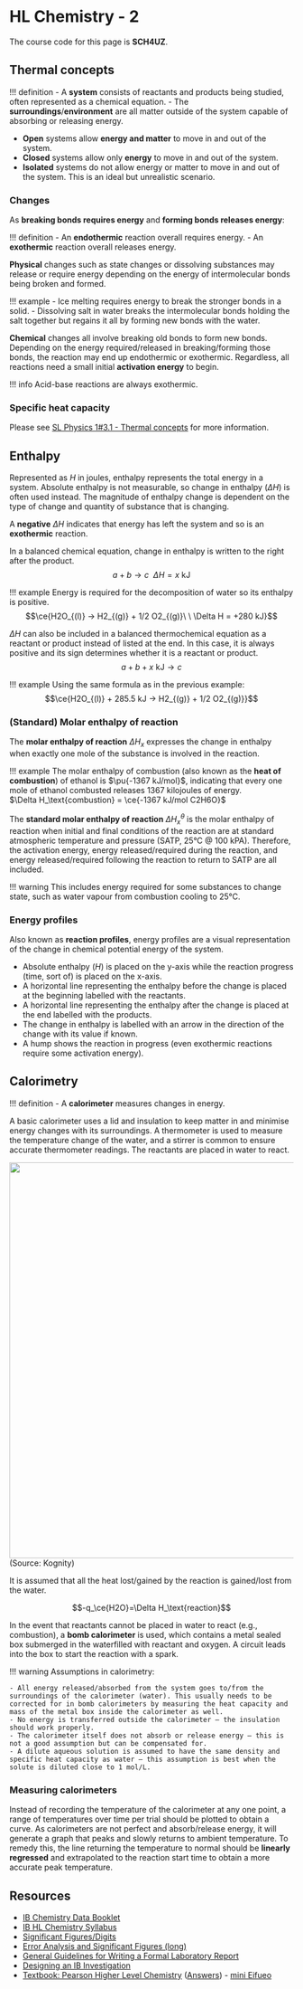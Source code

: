 # HL Chemistry - 2

The course code for this page is **SCH4UZ**.

## Thermal concepts

!!! definition
    - A **system** consists of reactants and products being studied, often represented as a chemical equation.
    - The **surroundings**/**environment** are all matter outside of the system capable of absorbing or releasing energy.

 - **Open** systems allow **energy and matter** to move in and out of the system.
 - **Closed** systems allow only **energy** to move in and out of the system.
 - **Isolated** systems do not allow energy or matter to move in and out of the system. This is an ideal but unrealistic scenario.

### Changes

As **breaking bonds requires energy** and **forming bonds releases energy**:

!!! definition
    - An **endothermic** reaction overall requires energy.
    - An **exothermic** reaction overall releases energy.

**Physical** changes such as state changes or dissolving substances may release or require energy depending on the energy of intermolecular bonds being broken and formed.

!!! example
    - Ice melting requires energy to break the stronger bonds in a solid.
    - Dissolving salt in water breaks the intermolecular bonds holding the salt together but regains it all by forming new bonds with the water.

**Chemical** changes all involve breaking old bonds to form new bonds. Depending on the energy required/released in breaking/forming those bonds, the reaction may end up endothermic or exothermic. Regardless, all reactions need a small initial **activation energy** to begin.

!!! info
    Acid-base reactions are always exothermic.

### Specific heat capacity

Please see [SL Physics 1#3.1 - Thermal concepts](/sph3u7/#31-thermal-concepts) for more information.

## Enthalpy

Represented as $H$ in joules, enthalpy represents the total energy in a system. Absolute enthalpy is not measurable, so change in enthalpy ($\Delta H$) is often used instead. The magnitude of enthalpy change is dependent on the type of change and quantity of substance that is changing.

A **negative** $\Delta H$ indicates that energy has left the system and so is an **exothermic** reaction.

In a balanced chemical equation, change in enthalpy is written to the right after the product.
$$
a + b \to c\ \ \Delta H = x\text{ kJ}
$$

!!! example
    Energy is required for the decomposition of water so its enthalpy is positive.
    $$\ce{H2O_{(l)} -> H2_{(g)} + 1/2 O2_{(g)}\ \ \Delta H = +280 kJ}$$

$\Delta H$ can also be included in a balanced thermochemical equation as a reactant or product instead of listed at the end. In this case, it is always positive and its sign determines whether it is a reactant or product.
$$
a + b + x\text{ kJ} \to c
$$

!!! example
    Using the same formula as in the previous example:
    $$\ce{H2O_{(l)} + 285.5 kJ -> H2_{(g)} + 1/2 O2_{(g)}}$$

### (Standard) Molar enthalpy of reaction

The **molar enthalpy of reaction** $\Delta H_x$ expresses the change in enthalpy when exactly one mole of the substance is involved in the reaction.

!!! example
    The molar enthalpy of combustion (also known as the **heat of combustion**) of ethanol is $\pu{-1367 kJ/mol}$, indicating that every one mole of ethanol combusted releases 1367 kilojoules of energy.  
    $\Delta H_\text{combustion} = \ce{-1367 kJ/mol C2H6O}$

The **standard molar enthalpy of reaction** $\Delta H^\theta_x$ is the molar enthalpy of reaction when initial and final conditions of the reaction are at standard atmospheric temperature and pressure (SATP, 25°C @ 100 kPA). Therefore, the activation energy, energy released/required during the reaction, and energy released/required following the reaction to return to SATP are all included.

!!! warning
    This includes energy required for some substances to change state, such as water vapour from combustion cooling to 25°C.

### Energy profiles

Also known as **reaction profiles**, energy profiles are a visual representation of the change in chemical potential energy of the system.

 - Absolute enthalpy ($H$) is placed on the y-axis while the reaction progress (time, sort of) is placed on the x-axis.
 - A horizontal line representing the enthalpy before the change is placed at the beginning labelled with the reactants.
 - A horizontal line representing the enthalpy after the change is placed at the end labelled with the products.
 - The change in enthalpy is labelled with an arrow in the direction of the change with its value if known.
 - A hump shows the reaction in progress (even exothermic reactions require some activation energy).

## Calorimetry

!!! definition
    - A **calorimeter** measures changes in energy.

A basic calorimeter uses a lid and insulation to keep matter in and minimise energy changes with its surroundings. A thermometer is used to measure the temperature change of the water, and a stirrer is common to ensure accurate thermometer readings. The reactants are placed in water to react.

<img src="/resources/images/basic-calorimeter.png" width=700>(Source: Kognity)</img>

It is assumed that all the heat lost/gained by the reaction is gained/lost from the water.

$$-q_\ce{H2O}=\Delta H_\text{reaction}$$

In the event that reactants cannot be placed in water to react (e.g., combustion), a **bomb calorimeter** is used, which contains a metal sealed box submerged in the waterfilled with reactant and oxygen. A circuit leads into the box to start the reaction with a spark.

!!! warning
    Assumptions in calorimetry:
    
    - All energy released/absorbed from the system goes to/from the surroundings of the calorimeter (water). This usually needs to be corrected for in bomb calorimeters by measuring the heat capacity and mass of the metal box inside the calorimeter as well.
    - No energy is transferred outside the calorimeter — the insulation should work properly.
    - The calorimeter itself does not absorb or release energy — this is not a good assumption but can be compensated for.
    - A dilute aqueous solution is assumed to have the same density and specific heat capacity as water — this assumption is best when the solute is diluted close to 1 mol/L.

### Measuring calorimeters

Instead of recording the temperature of the calorimeter at any one point, a range of temperatures over time per trial should be plotted to obtain a curve. As calorimeters are not perfect and absorb/release energy, it will generate a graph that peaks and slowly returns to ambient temperature. To remedy this, the line returning the temperature to normal should be **linearly regressed** and extrapolated to the reaction start time to obtain a more accurate peak temperature.

## Resources

 - [IB Chemistry Data Booklet](/resources/g11/ib-chemistry-data-booklet.pdf)
 - [IB HL Chemistry Syllabus](/resources/g11/ib-chemistry-syllabus.pdf)
 - [Significant Figures/Digits](/resources/g11/chemistry-sig-figs.pdf)
 - [Error Analysis and Significant Figures (long)](/resources/g11/error-analysis-sig-figs.pdf)
 - [General Guidelines for Writing a Formal Laboratory Report](/resources/g11/lab-report-guidelines.pdf)
 - [Designing an IB Investigation](/resources/g11/designing-investigation.pdf)
 - [Textbook: Pearson Higher Level Chemistry](/resources/g12/textbook-hl-chem.pdf) ([Answers](/resources/g12/textbook-hl-chem-answers.pdf)) - [mini Eifueo](/resources/g12/textbook-hl-chem-eifueo.pdf)
